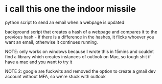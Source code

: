 # i call this one the indoor missile
python script to send an email when a webpage is updated

background script that creates a hash of a webpage and compares it to the previous hash - if there is a difference in the hashes, it flicks whoever you
want an email, otherwise it continues running.

NOTE: only works on windows because I wrote this in 15mins and couldnt find a library which creates instances of outlook on Mac, so tough shit
if have a mac and you want to try it

NOTE 2: google are fuckwits and removed the option to create a gmail dev account without MFA, so we're stuck with outlook

